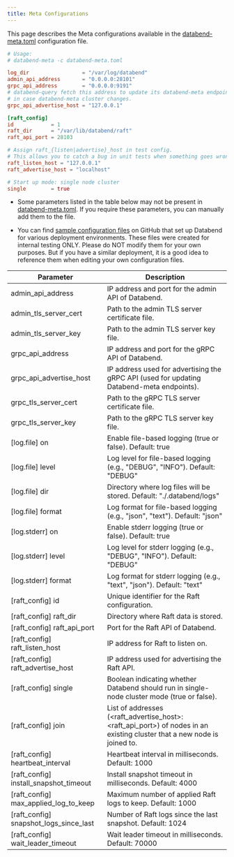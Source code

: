 ```yaml
---
title: Meta Configurations
---
```


This page describes the Meta configurations available in the [databend-meta.toml](https://github.com/datafuselabs/databend/blob/main/scripts/distribution/configs/databend-meta.toml) configuration file.

```toml title='databend-meta.toml'
# Usage:
# databend-meta -c databend-meta.toml

log_dir                 = "/var/log/databend"
admin_api_address       = "0.0.0.0:28101"
grpc_api_address        = "0.0.0.0:9191"
# databend-query fetch this address to update its databend-meta endpoints list,
# in case databend-meta cluster changes.
grpc_api_advertise_host = "127.0.0.1"

[raft_config]
id            = 1
raft_dir      = "/var/lib/databend/raft"
raft_api_port = 28103

# Assign raft_{listen|advertise}_host in test config.
# This allows you to catch a bug in unit tests when something goes wrong in raft meta nodes communication.
raft_listen_host = "127.0.0.1"
raft_advertise_host = "localhost"

# Start up mode: single node cluster
single        = true
```

- Some parameters listed in the table below may not be present in [databend-meta.toml](https://github.com/datafuselabs/databend/blob/main/scripts/distribution/configs/databend-meta.toml). If you require these parameters, you can manually add them to the file.

- You can find [sample configuration files](https://github.com/datafuselabs/databend/tree/main/scripts/ci/deploy/config) on GitHub that set up Databend for various deployment environments. These files were created for internal testing ONLY. Please do NOT modify them for your own purposes. But if you have a similar deployment, it is a good idea to reference them when editing your own configuration files.

| Parameter                         | Description                                                                                                             |
|-----------------------------------|-------------------------------------------------------------------------------------------------------------------------|
| admin_api_address                 | IP address and port for the admin API of Databend.                                                                      |
| admin_tls_server_cert             | Path to the admin TLS server certificate file.                                                                          |
| admin_tls_server_key              | Path to the admin TLS server key file.                                                                                  |
| grpc_api_address                  | IP address and port for the gRPC API of Databend.                                                                       |
| grpc_api_advertise_host           | IP address used for advertising the gRPC API (used for updating Databend-meta endpoints).                               |
| grpc_tls_server_cert              | Path to the gRPC TLS server certificate file.                                                                           |
| grpc_tls_server_key               | Path to the gRPC TLS server key file.                                                                                   | 
| [log.file] on                     | Enable file-based logging (true or false). Default: true                                                                |
| [log.file] level                  | Log level for file-based logging (e.g., "DEBUG", "INFO"). Default: "DEBUG"                                              |
| [log.file] dir                    | Directory where log files will be stored. Default: "./.databend/logs"                                                   |
| [log.file] format                 | Log format for file-based logging (e.g., "json", "text"). Default: "json"                                               |
| [log.stderr] on                   | Enable stderr logging (true or false). Default: true                                                                    |
| [log.stderr] level                | Log level for stderr logging (e.g., "DEBUG", "INFO"). Default: "DEBUG"                                                  |
| [log.stderr] format               | Log format for stderr logging (e.g., "text", "json"). Default: "text"                                                   |
| [raft_config] id                  | Unique identifier for the Raft configuration.                                                                           |
| [raft_config] raft_dir            | Directory where Raft data is stored.                                                                                    |
| [raft_config] raft_api_port       | Port for the Raft API of Databend.                                                                                      |
| [raft_config] raft_listen_host    | IP address for Raft to listen on.                                                                                       |
| [raft_config] raft_advertise_host | IP address used for advertising the Raft API.                                                                           |
| [raft_config] single              | Boolean indicating whether Databend should run in single-node cluster mode (true or false).                             |
| [raft_config] join                | List of addresses (<raft_advertise_host>:<raft_api_port>) of nodes in an existing cluster that a new node is joined to. |
| [raft_config] heartbeat_interval  | Heartbeat interval in milliseconds. Default: 1000                                                                       |
| [raft_config] install_snapshot_timeout | Install snapshot timeout in milliseconds. Default: 4000                                                            |
| [raft_config] max_applied_log_to_keep  | Maximum number of applied Raft logs to keep. Default: 1000                                                         |
| [raft_config] snapshot_logs_since_last | Number of Raft logs since the last snapshot. Default: 1024                                                         |
| [raft_config] wait_leader_timeout      | Wait leader timeout in milliseconds. Default: 70000                                                                |